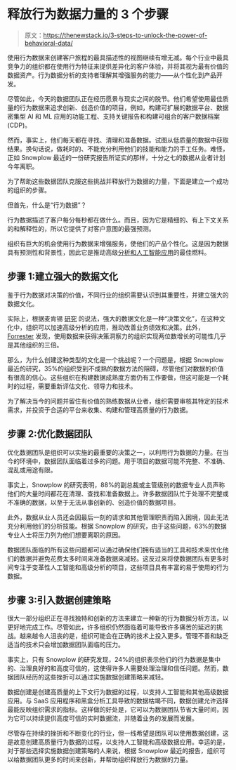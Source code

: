 # 释放行为数据力量的 3 个步骤

> 原文：<https://thenewstack.io/3-steps-to-unlock-the-power-of-behavioral-data/>

使用行为数据来创建客户旅程的最具描述性的视图继续有增无减。每个行业中最具竞争力的组织都在使用行为特征来提供差异化的客户体验，并将其视为最有价值的数据资产。行为数据分析的支持者理解其增强服务的能力——从个性化到产品开发。

尽管如此，今天的数据团队正在经历愿景与现实之间的脱节。他们希望使用最佳质量的行为数据来追求创新、创造价值的项目，例如，构建可扩展的数据平台、数据密集型 AI 和 ML 应用的功能工程、支持关键报告和构建可组合的客户数据档案(CDP)。

然而，事实上，他们每天都在寻找、清理和准备数据。试图从低质量的数据中获取结果。换句话说，做耗时的、不能充分利用他们的技能和能力的手工任务。难怪，正如 Snowplow 最近的一份研究报告所证实的那样，十分之七的数据从业者计划今年离职。

为了帮助这些数据团队克服这些挑战并释放行为数据的力量，下面是建立一个成功的组织的步骤。

但首先，什么是“行为数据”？

行为数据描述了客户每分每秒都在做什么。而且，因为它是精细的、有上下文关系的和解释性的，所以它提供了对客户意图的最强预测。

组织有巨大的机会使用行为数据来增强服务，使他们的产品个性化。这是因为数据具有预测性和背景性，因此它是推动高级[分析和人工智能应用](https://thenewstack.io/new-at-civo-navigate-making-machine-learning-set-up-faster/)的最佳燃料。

## 步骤 1:建立强大的数据文化

鉴于行为数据对决策的价值，不同行业的组织需要认识到其重要性，并建立强大的数据文化。

实际上，根据麦肯锡 [研究](https://www.mckinsey.com/~/media/McKinsey/Business%2520Functions/McKinsey%2520Analytics/Our%2520Insights/Why%2520data%2520culture%2520matters/Why-data-culture-matters.ashx) 的说法，强大的数据文化是一种“决策文化”，在这种文化中，组织可以加速高级分析的应用，推动改善业务绩效和决策。此外， [Forrester](https://www.forrester.com/blogs/data-analytics-and-insights-investments-produce-tangible-benefits-yes-they-do/) 发现，使用数据来获得决策洞察力的组织实现两位数增长的可能性几乎是其他组织的三倍。

那么，为什么创建这种类型的文化是一个挑战呢？一个问题是，根据 Snowplow 最近的研究，35%的组织受到不成熟的数据方法的阻碍，尽管他们对数据的价值有很高的信心。这些组织在构建数据成熟度方面仍有工作要做，但这可能是一个耗时的过程，需要重新评估文化、领导力和技术。

为了解决当今的问题并留住有价值的熟练数据从业者，组织需要审核其特定的技术需求，并投资于合适的平台来收集、构建和管理高质量的行为数据。

## 步骤 2:优化数据团队

优化数据团队是组织可以实施的最重要的决策之一，以利用行为数据的力量。在当今的环境中，数据团队面临着过多的问题。用于项目的数据可能不完整、不准确、混乱或用途有限。

事实上，Snowplow 的研究表明，88%的副总裁或主管级别的数据专业人员声称他们的大量时间都花在清理、查找和准备数据上。许多数据团队忙于处理不完整或不准确的数据，以至于无法从事创新的、创造价值的数据项目。

此外，数据从业人员还会因最后一刻的请求和其他管理职责而陷入困境，因此无法充分利用他们的分析技能。根据 Snowplow 的研究，由于这些问题，63%的数据专业人士将压力列为他们想要离职的原因。

数据团队面临的所有这些问题都可以通过确保他们拥有适当的工具和技术来优化他们的数据并避免花费太多时间来准备数据来减轻。这反过来将使数据团队有更多时间专注于变革性人工智能和高级分析的项目，这些项目具有丰富的易于使用的行为数据。

## 步骤 3:引入数据创建策略

很大一部分组织正在寻找独特和创新的方法来建立一种新的行为数据分析方法，以更好地完成工作。尽管如此，许多组织仍然面临着可能导致许多痛苦的延迟的挑战。越来越令人沮丧的是，组织可能会在正确的技术上投入更多。管理不善和缺乏适当的技术只会增加数据团队面临的压力。

事实上，只有 Snowplow 的研究发现，24%的组织表示他们的行为数据是集中的、治理良好的和高度可信的，这使得许多人需要处理治理和信任问题。然而，数据团队经历的这些挫折可以通过实施数据创建策略来减轻。

数据创建是创建高质量的上下文行为数据的过程，以支持人工智能和其他高级数据应用。与 SaaS 应用程序和黑盒分析工具导致的数据枯竭不同，数据创建允许选择最能反映组织需求的指标。这样做的好处是，它可以为数据团队节省大量时间，因为它可以持续提供高度可信的实时数据流，并随着业务的发展而发展。

尽管存在持续的挫折和不断变化的行业，但一线希望是团队可以使用数据创建，这是故意创建高质量行为数据的过程，以支持人工智能和高级数据应用。幸运的是，对于那些选择实施数据创建策略的人来说，根据 Snowplow 最近的报告，组织可以给数据团队更多的时间来创新，并帮助组织释放行为数据的力量。

<svg xmlns:xlink="http://www.w3.org/1999/xlink" viewBox="0 0 68 31" version="1.1"><title>Group</title> <desc>Created with Sketch.</desc></svg>